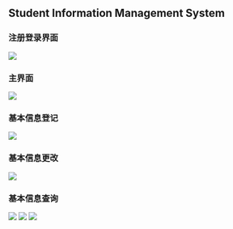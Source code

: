 ##  Student Information Management System
### 注册登录界面
![](https://ws1.sinaimg.cn/large/006wtREyly1fsz94s0od1j30dn084wei.jpg)
### 主界面
![](https://ws1.sinaimg.cn/large/006wtREyly1fsz95mo4uaj30ld0dftkw.jpg)

### 基本信息登记
![](https://ws1.sinaimg.cn/large/006wtREyly1fsz3mccet1j30fu0ctdgn.jpg)

### 基本信息更改
![](https://ws1.sinaimg.cn/large/006wtREyly1fsz3ib9dz2j30l00dm0tq.jpg)

### 基本信息查询
![](https://ws1.sinaimg.cn/large/006wtREyly1fsz3ie4zefj30k10cxgmi.jpg)
![](https://ws1.sinaimg.cn/large/006wtREyly1fsz3il6krlj30d7097mxe.jpg)
![](https://ws1.sinaimg.cn/large/006wtREyly1fsz3irfk3qj30ki0damy7.jpg)